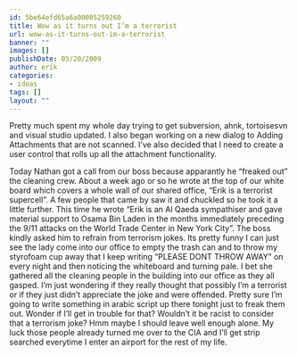 ```yaml
---
id: 5be64efd65a6a00005259260
title: Wow as it turns out I’m a terrorist
url: wow-as-it-turns-out-im-a-terrorist
banner: ""
images: []
publishDate: 05/20/2009
author: erik
categories:
- ideas
tags: []
layout: ""
---
```

Pretty much spent my whole day trying to get subversion, ahnk, tortoisesvn and visual studio updated. I also began working on a new dialog to Adding Attachments that are not scanned. I&#8217;ve also decided that I need to create a user control that rolls up all the attachment functionality. 

<div>
</div>

<div>
  Today Nathan got a call from our boss because apparantly he &#8220;freaked out&#8221; the cleaning crew. About a week ago or so he wrote at the top of our white board which covers a whole wall of our shared office, &#8220;Erik is a terrorist supercell&#8221;. A few people that came by saw it and chuckled so he took it a little further. This time he wrote &#8220;Erik is an Al Qaeda sympathiser and gave material support to Osama Bin Laden in the months immediately preceding the 9/11 attacks on the World Trade Center in New York City&#8221;. The boss kindly asked him to refrain from terrorism jokes. Its pretty funny I can just see the lady come into our office to empty the trash can and to throw my styrofoam cup away that I keep writing &#8220;PLEASE DONT THROW AWAY&#8221; on every night and then noticing the whiteboard and turning pale. I bet she gathered all the cleaning people in the building into our office as they all gasped. I&#8217;m just wondering if they really thought that possibly I&#8217;m a terrorist or if they just didn&#8217;t appreciate the joke and were offended. Pretty sure I&#8217;m going to write something in arabic script up there tonight just to freak them out. Wonder if I&#8217;ll get in trouble for that? Wouldn&#8217;t it be racist to consider that a terrorism joke? Hmm maybe I should leave well enough alone. My luck those people already turned me over to the CIA and I&#8217;ll get strip searched everytime I enter an airport for the rest of my life.
</div>

<div>
</div>